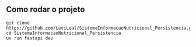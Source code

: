 ## Como rodar o projeto ##
```
git clone https://github.com/LeviLeal/SistemaInformacaoNutricional_Persistencia.git
cd SistemaInformacaoNutricional_Persistencia
uv run fastapi dev
```
